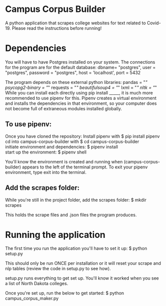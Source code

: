 # Campus Corpus Builder
A python application that scrapes college websites for text related to Covid-19.
Please read the instructions before running!

# Dependencies
You will have to have Postgres installed on your system.
The connections for the program are for the default database:
dbname= "postgres",
user = "postgres",
password = "postgres",
host = 'localhost',
port = 5432

The program depends on these external python libraries:
pandas = "*"
psycopg2-binary = "*"
requests = "*"
beautifulsoup4 = "*"
lxml = "*"
nltk = "*"
While you can install each directly using pip install _____, it is much more
recommended to use pipenv for this. Pipenv creates a virtual environment
and installs the dependencies in that environment, so your computer
does not become full of extraneous modules installed globally.

## To use pipenv:
Once you have cloned the repository:
Install pipenv with $ pip install pipenv  
cd into campus-corpus-builder with $ cd campus-corpus-builder  
initiate environment and dependencies: $ pipenv install  
start up the environment: $ pipenv shell

You'll know the environment is created and running when (campus-corpus-builder)
appears to the left of the terminal prompt.
To exit your pipenv environment, type exit into the terminal.

## Add the scrapes folder:
While you're still in the project folder, add the scrapes folder:
$ mkdir scrapes

This holds the scrape files and .json files the program produces.

# Running the application
The first time you run the application you'll have to set it up:
$ python setup.py

This should only be run ONCE per installation or it will reset your scrape and nlp tables
(review the code in setup.py to see how).

setup.py runs everything to get set up.
You'll know it worked when you see a list of North Dakota colleges.

Once you're set up, run the below to get started:
$ python campus_corpus_maker.py 

